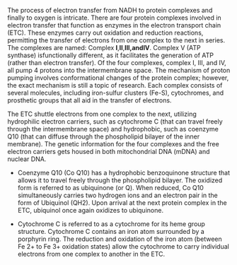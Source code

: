 The process of electron transfer from NADH to protein complexes and finally to oxygen is intricate. There are four protein complexes involved in electron transfer that function as enzymes in the electron transport chain (ETC). These enzymes carry out oxidation and reduction reactions, permitting the transfer of electrons from one complex to the next in series. The complexes are named: Complex **I**,**II**,**III,**and**IV**. Complex V (ATP synthase) isfunctionally different, as it facilitates the generation of ATP (rather than electron transfer). Of the four complexes, complex I, III, and IV, all pump 4 protons into the intermembrane space. The mechanism of proton pumping involves conformational changes of the protein complex; however, the exact mechanism is still a topic of research. Each complex consists of several molecules, including iron-sulfur clusters (Fe-S), cytochromes, and prosthetic groups that all aid in the transfer of electrons.

The ETC shuttle electrons from one complex to the next, utilizing hydrophilic electron carriers, such as cytochrome C (that can travel freely through the intermembrane space) and hydrophobic, such as coenzyme Q10 (that can diffuse through the phospholipid bilayer of the inner membrane). The genetic information for the four complexes and the free electron carriers gets housed in both mitochondrial DNA (mDNA) and nuclear DNA.

- Coenzyme Q10 (Co Q10) has a hydrophobic benzoquinone structure that allows it to travel freely through the phospholipid bilayer. The oxidized form is referred to as ubiquinone (or Q). When reduced, Co Q10 simultaneously carries two hydrogen ions and an electron pair in the form of Ubiquinol (QH2). Upon arrival at the next protein complex in the ETC, ubiquinol once again oxidizes to ubiquinone.

- Cytochrome C is referred to as a cytochrome for its heme group structure. Cytochrome C contains an iron atom surrounded by a porphyrin ring. The reduction and oxidation of the iron atom (between Fe 2+ to Fe 3+ oxidation states) allow the cytochrome to carry individual electrons from one complex to another in the ETC.